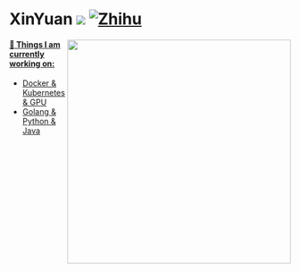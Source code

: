 <p>
    <h1>XinYuan
    <img src="https://komarev.com/ghpvc/?username=pokerfaceSad"/>
    <a href="https://www.zhihu.com/people/liu-xing-yu-78-17"><img src="https://img.shields.io/badge/%E7%9F%A5%E4%B9%8E-xinyuan-blueviolet.svg?style=social" alt="Zhihu"  </a>
   </h1>
</p>

<!--
**pokerfaceSad/pokerfaceSad** is a ✨ _special_ ✨ repository because its `README.md` (this file) appears on your GitHub profile.

Here are some ideas to get you started:

- 🔭 I’m currently working on ...
- 🌱 I’m currently learning ...
- 👯 I’m looking to collaborate on ...
- 🤔 I’m looking for help with ...
- 💬 Ask me about ...
- 📫 How to reach me: ...
- 😄 Pronouns: ...
- ⚡ Fun fact: ...
-->


<img align="right" src="https://github-readme-stats.vercel.app/api?username=pokerfaceSad&show_icons=true" width="400" />

#### 🌱 Things I am currently working on: 
- Docker & Kubernetes & GPU
- Golang & Python & Java
